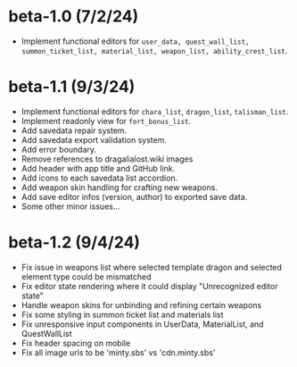 # beta-1.0 (7/2/24)
* Implement functional editors for `user_data, quest_wall_list, summon_ticket_list, material_list, weapon_list, ability_crest_list`.

# beta-1.1 (9/3/24)
* Implement functional editors for `chara_list`, `dragon_list`, `talisman_list`.
* Implement readonly view for `fort_bonus_list`.
* Add savedata repair system.
* Add savedata export validation system.
* Add error boundary.
* Remove references to dragalialost.wiki images
* Add header with app title and GitHub link.
* Add icons to each savedata list accordion.
* Add weapon skin handling for crafting new weapons.
* Add save editor infos (version, author) to exported save data.
* Some other minor issues...

# beta-1.2 (9/4/24)
* Fix issue in weapons list where selected template dragon and selected element type could be mismatched
* Fix editor state rendering where it could display "Unrecognized editor state"
* Handle weapon skins for unbinding and refining certain weapons
* Fix some styling in summon ticket list and materials list
* Fix unresponsive input components in UserData, MaterialList, and QuestWallList
* Fix header spacing on mobile
* Fix all image urls to be 'minty.sbs' vs 'cdn.minty.sbs'